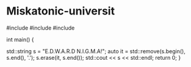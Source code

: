 # Miskatonic-universit
#include <iostream>
#include <string>
#include <algorithm>

int main() {

std::string s = "E.D.W.A.R.D N.I.G.M.A!";
auto it = std::remove(s.begin(), s.end(), '.');
s.erase(it, s.end());
std::cout << s << std::endl;
return 0;
}
